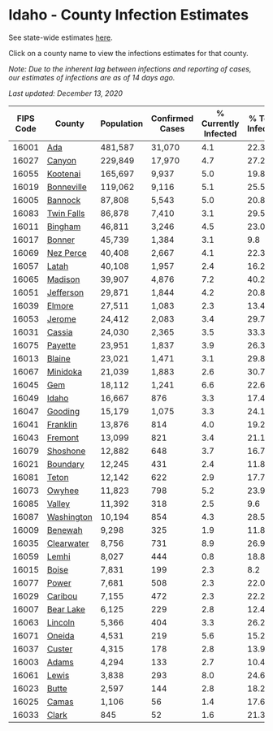 # Idaho - County Infection Estimates

See state-wide estimates [here](/infections/us-id).

Click on a county name to view the infections estimates for that county.

*Note: Due to the inherent lag between infections and reporting of cases, our estimates of infections are as of 14 days ago.*

*Last updated: December 13, 2020*

|   FIPS Code |                   County |   Population |   Confirmed Cases |   % Currently Infected |   % Total Infected |
|-------------|--------------------------|--------------|-------------------|------------------------|--------------------|
|       16001 |               [Ada](ada) |      481,587 |            31,070 |                    4.1 |               22.3 |
|       16027 |         [Canyon](canyon) |      229,849 |            17,970 |                    4.7 |               27.2 |
|       16055 |     [Kootenai](kootenai) |      165,697 |             9,937 |                    5.0 |               19.8 |
|       16019 | [Bonneville](bonneville) |      119,062 |             9,116 |                    5.1 |               25.5 |
|       16005 |       [Bannock](bannock) |       87,808 |             5,543 |                    5.0 |               20.8 |
|       16083 | [Twin Falls](twin-falls) |       86,878 |             7,410 |                    3.1 |               29.5 |
|       16011 |       [Bingham](bingham) |       46,811 |             3,246 |                    4.5 |               23.0 |
|       16017 |         [Bonner](bonner) |       45,739 |             1,384 |                    3.1 |                9.8 |
|       16069 |   [Nez Perce](nez-perce) |       40,408 |             2,667 |                    4.1 |               22.3 |
|       16057 |           [Latah](latah) |       40,108 |             1,957 |                    2.4 |               16.2 |
|       16065 |       [Madison](madison) |       39,907 |             4,876 |                    7.2 |               40.2 |
|       16051 |   [Jefferson](jefferson) |       29,871 |             1,844 |                    4.2 |               20.8 |
|       16039 |         [Elmore](elmore) |       27,511 |             1,083 |                    2.3 |               13.4 |
|       16053 |         [Jerome](jerome) |       24,412 |             2,083 |                    3.4 |               29.7 |
|       16031 |         [Cassia](cassia) |       24,030 |             2,365 |                    3.5 |               33.3 |
|       16075 |       [Payette](payette) |       23,951 |             1,837 |                    3.9 |               26.3 |
|       16013 |         [Blaine](blaine) |       23,021 |             1,471 |                    3.1 |               29.8 |
|       16067 |     [Minidoka](minidoka) |       21,039 |             1,883 |                    2.6 |               30.7 |
|       16045 |               [Gem](gem) |       18,112 |             1,241 |                    6.6 |               22.6 |
|       16049 |           [Idaho](idaho) |       16,667 |               876 |                    3.3 |               17.4 |
|       16047 |       [Gooding](gooding) |       15,179 |             1,075 |                    3.3 |               24.1 |
|       16041 |     [Franklin](franklin) |       13,876 |               814 |                    4.0 |               19.2 |
|       16043 |       [Fremont](fremont) |       13,099 |               821 |                    3.4 |               21.1 |
|       16079 |     [Shoshone](shoshone) |       12,882 |               648 |                    3.7 |               16.7 |
|       16021 |     [Boundary](boundary) |       12,245 |               431 |                    2.4 |               11.8 |
|       16081 |           [Teton](teton) |       12,142 |               622 |                    2.9 |               17.7 |
|       16073 |         [Owyhee](owyhee) |       11,823 |               798 |                    5.2 |               23.9 |
|       16085 |         [Valley](valley) |       11,392 |               318 |                    2.5 |                9.6 |
|       16087 | [Washington](washington) |       10,194 |               854 |                    4.3 |               28.5 |
|       16009 |       [Benewah](benewah) |        9,298 |               325 |                    1.9 |               11.8 |
|       16035 | [Clearwater](clearwater) |        8,756 |               731 |                    8.9 |               26.9 |
|       16059 |           [Lemhi](lemhi) |        8,027 |               444 |                    0.8 |               18.8 |
|       16015 |           [Boise](boise) |        7,831 |               199 |                    2.3 |                8.2 |
|       16077 |           [Power](power) |        7,681 |               508 |                    2.3 |               22.0 |
|       16029 |       [Caribou](caribou) |        7,155 |               472 |                    2.3 |               22.2 |
|       16007 |   [Bear Lake](bear-lake) |        6,125 |               229 |                    2.8 |               12.4 |
|       16063 |       [Lincoln](lincoln) |        5,366 |               404 |                    3.3 |               26.2 |
|       16071 |         [Oneida](oneida) |        4,531 |               219 |                    5.6 |               15.2 |
|       16037 |         [Custer](custer) |        4,315 |               178 |                    2.8 |               13.9 |
|       16003 |           [Adams](adams) |        4,294 |               133 |                    2.7 |               10.4 |
|       16061 |           [Lewis](lewis) |        3,838 |               293 |                    8.0 |               24.6 |
|       16023 |           [Butte](butte) |        2,597 |               144 |                    2.8 |               18.2 |
|       16025 |           [Camas](camas) |        1,106 |                56 |                    1.4 |               17.6 |
|       16033 |           [Clark](clark) |          845 |                52 |                    1.6 |               21.3 |